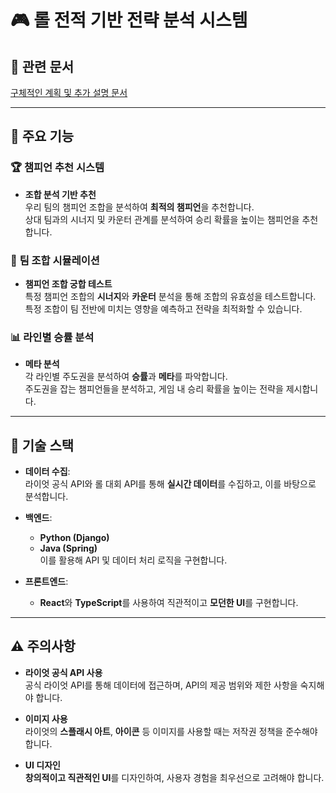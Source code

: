 # 🎮 **롤 전적 기반 전략 분석 시스템**

## 📄 **관련 문서**
[구체적인 계획 및 추가 설명 문서](https://docs.google.com/document/d/1ZYCpjiQ4_DVxwTvU35H45hxW3k4w2r9uMG6Fj6cc5SY/edit?usp=sharing)

---

## 🚀 **주요 기능**

### 🏆 **챔피언 추천 시스템**
- **조합 분석 기반 추천**  
  우리 팀의 챔피언 조합을 분석하여 **최적의 챔피언**을 추천합니다.  
  상대 팀과의 시너지 및 카운터 관계를 분석하여 승리 확률을 높이는 챔피언을 추천합니다.

### 🏹 **팀 조합 시뮬레이션**
- **챔피언 조합 궁합 테스트**  
  특정 챔피언 조합의 **시너지**와 **카운터** 분석을 통해 조합의 유효성을 테스트합니다.  
  특정 조합이 팀 전반에 미치는 영향을 예측하고 전략을 최적화할 수 있습니다.

### 📊 **라인별 승률 분석**
- **메타 분석**  
  각 라인별 주도권을 분석하여 **승률**과 **메타**를 파악합니다.  
  주도권을 잡는 챔피언들을 분석하고, 게임 내 승리 확률을 높이는 전략을 제시합니다.

---

## 🔗 **기술 스택**

- **데이터 수집**:  
  라이엇 공식 API와 롤 대회 API를 통해 **실시간 데이터**를 수집하고, 이를 바탕으로 분석합니다.

- **백엔드**:  
  - **Python (Django)**  
  - **Java (Spring)**  
  이를 활용해 API 및 데이터 처리 로직을 구현합니다.

- **프론트엔드**:  
  - **React**와 **TypeScript**를 사용하여 직관적이고 **모던한 UI**를 구현합니다.

---

## ⚠️ **주의사항**

- **라이엇 공식 API 사용**  
  공식 라이엇 API를 통해 데이터에 접근하며, API의 제공 범위와 제한 사항을 숙지해야 합니다.

- **이미지 사용**  
  라이엇의 **스플래시 아트**, **아이콘** 등 이미지를 사용할 때는 저작권 정책을 준수해야 합니다.

- **UI 디자인**  
  **창의적이고 직관적인 UI**를 디자인하여, 사용자 경험을 최우선으로 고려해야 합니다.

